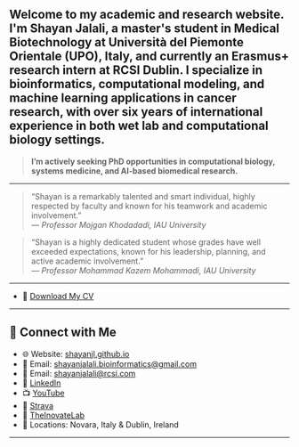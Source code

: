 Welcome to my academic and research website. I'm Shayan Jalali, a master's student in Medical Biotechnology at Università del Piemonte Orientale (UPO), Italy, and currently an Erasmus+ research intern at RCSI Dublin. I specialize in bioinformatics, computational modeling, and machine learning applications in cancer research, with over six years of international experience in both wet lab and computational biology settings.
--- 

> **I’m actively seeking PhD opportunities in computational biology, systems medicine, and AI-based biomedical research.**

---  

> “Shayan is a remarkably talented and smart individual, highly respected by faculty and known for his teamwork and academic involvement.”  
> — *Professor Mojgan Khodadadi, IAU University*

> “Shayan is a highly dedicated student whose grades have well exceeded expectations, known for his leadership, planning, and active academic involvement.”  
> — *Professor Mohammad Kazem Mohammadi, IAU University*

---

- 📄 [Download My CV](ShayanJL.pdf)

--- 

## 🔗 Connect with Me

- 🌐 Website: [shayanjl.github.io](https://shayanjl.github.io)
- 📧 Email: shayanjalali.bioinformatics@gmail.com
- 📧 Email: shayanjalali@rcsi.com  
- 🔗 [LinkedIn](https://www.linkedin.com/in/shayanjl)  
- 📺 [YouTube](https://www.youtube.com/@ShayanJL)
- 🔗 [Strava](https://strava.app.link/JaxhEPBCDTb)
- 🔗 [TheInovateLab](https://www.theinnovationlab.it/)
- 📍 Locations: Novara, Italy & Dublin, Ireland  

---

